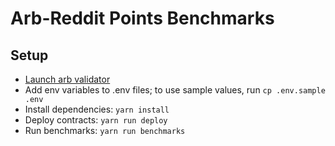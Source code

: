 # Arb-Reddit Points Benchmarks

## Setup

- [Launch arb validator](https://developer.offchainlabs.com/docs/Developer_Quickstart/)
- Add env variables to .env files; to use sample values, run `cp .env.sample .env`
- Install dependencies: `yarn install`
- Deploy contracts: `yarn run deploy`
- Run benchmarks: `yarn run benchmarks`
